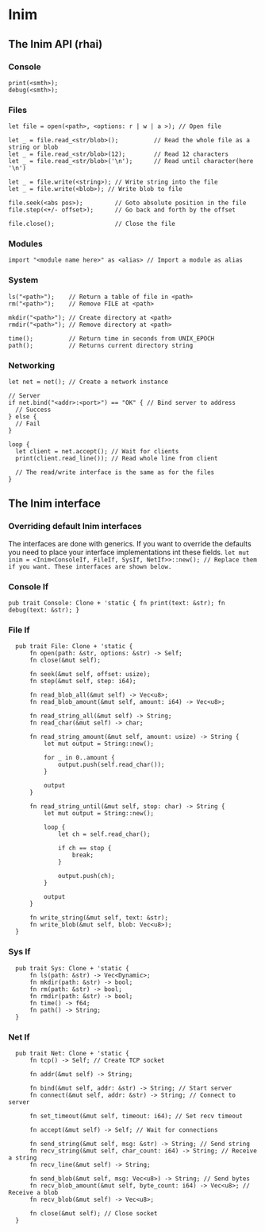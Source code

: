 # Inim


## The Inim API (rhai)

### Console

```
print(<smth>);
debug(<smth>);
```

### Files

```
let file = open(<path>, <options: r | w | a >); // Open file

let _ = file.read_<str/blob>();          // Read the whole file as a string or blob
let _ = file.read_<str/blob>(12);        // Read 12 characters
let _ = file.read_<str/blob>('\n');      // Read until character(here '\n')

let _ = file.write(<string>); // Write string into the file
let _ = file.write(<blob>); // Write blob to file

file.seek(<abs pos>);         // Goto absolute position in the file
file.step(<+/- offset>);      // Go back and forth by the offset

file.close();                 // Close the file
```

### Modules

```
import "<module name here>" as <alias> // Import a module as alias
```

### System

```
ls("<path>");    // Return a table of file in <path>
rm("<path>");    // Remove FILE at <path>

mkdir("<path>"); // Create directory at <path>
rmdir("<path>"); // Remove directory at <path>

time();          // Return time in seconds from UNIX_EPOCH
path();          // Returns current directory string
```

### Networking

```
let net = net(); // Create a network instance

// Server
if net.bind("<addr>:<port>") == "OK" { // Bind server to address
  // Success
} else {
  // Fail
}

loop {
  let client = net.accept(); // Wait for clients
  print(client.read_line()); // Read whole line from client
  
  // The read/write interface is the same as for the files
}
```


## The Inim interface <Rust side>

### Overriding default Inim interfaces
The interfaces are done with generics. If you want to override the defaults you need to place your interface implementations int these fields.
`
  let mut inim = <Inim<ConsoleIf, FileIf, SysIf, NetIf>>::new();
  // Replace them if you want. These interfaces are shown below.
`

### Console If
`
  pub trait Console: Clone + 'static {
      fn print(text: &str);
      fn debug(text: &str);
  }
`
### File If
```
  pub trait File: Clone + 'static {
      fn open(path: &str, options: &str) -> Self;
      fn close(&mut self);

      fn seek(&mut self, offset: usize);
      fn step(&mut self, step: i64);

      fn read_blob_all(&mut self) -> Vec<u8>;
      fn read_blob_amount(&mut self, amount: i64) -> Vec<u8>;

      fn read_string_all(&mut self) -> String;
      fn read_char(&mut self) -> char;

      fn read_string_amount(&mut self, amount: usize) -> String {
          let mut output = String::new();

          for _ in 0..amount {
              output.push(self.read_char());
          }

          output
      }

      fn read_string_until(&mut self, stop: char) -> String {
          let mut output = String::new();

          loop {
              let ch = self.read_char();

              if ch == stop {
                  break;
              }

              output.push(ch);
          }

          output
      }

      fn write_string(&mut self, text: &str);
      fn write_blob(&mut self, blob: Vec<u8>);
  }
```

### Sys If
```
  pub trait Sys: Clone + 'static {
      fn ls(path: &str) -> Vec<Dynamic>;
      fn mkdir(path: &str) -> bool;
      fn rm(path: &str) -> bool;
      fn rmdir(path: &str) -> bool;
      fn time() -> f64;
      fn path() -> String;
  }
```

### Net If
```
  pub trait Net: Clone + 'static {
      fn tcp() -> Self; // Create TCP socket

      fn addr(&mut self) -> String;

      fn bind(&mut self, addr: &str) -> String; // Start server
      fn connect(&mut self, addr: &str) -> String; // Connect to server

      fn set_timeout(&mut self, timeout: i64); // Set recv timeout

      fn accept(&mut self) -> Self; // Wait for connections

      fn send_string(&mut self, msg: &str) -> String; // Send string
      fn recv_string(&mut self, char_count: i64) -> String; // Receive a string
      fn recv_line(&mut self) -> String;

      fn send_blob(&mut self, msg: Vec<u8>) -> String; // Send bytes
      fn recv_blob_amount(&mut self, byte_count: i64) -> Vec<u8>; // Receive a blob
      fn recv_blob(&mut self) -> Vec<u8>;

      fn close(&mut self); // Close socket
  }
```
